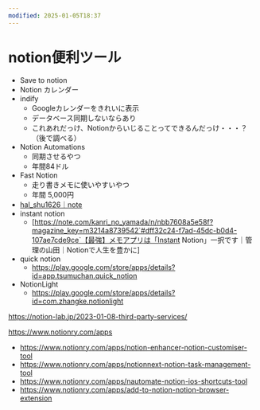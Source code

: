 ```yaml
---
modified: 2025-01-05T18:37
---
```

# notion便利ツール

- Save to notion
- Notion カレンダー
- indify
    - Googleカレンダーをきれいに表示
    - データベース同期しないならあり
    - これあれだっけ、Notionからいじることってできるんだっけ・・・？（後で調べる）
- Notion Automations
    - 同期させるやつ
    - 年間84ドル
- Fast Notion
    - 走り書きメモに使いやすいやつ
    - 年間 5,000円
- [hal_shu1626｜note](https://note.com/hal_shu1626/)
- instant notion
    - [https://note.com/kanri_no_yamada/n/nbb7608a5e58f?magazine_key=m3214a8739542`#dff32c24-f7ad-45dc-b0d4-107ae7cde9ce`【最強】メモアプリは「Instant Notion」一択です｜管理の山田｜Notionで人生を豊かに]
- quick notion
    - https://play.google.com/store/apps/details?id=app.tsumuchan.quick_notion
- NotionLight
    - https://play.google.com/store/apps/details?id=com.zhangke.notionlight

https://notion-lab.jp/2023-01-08-third-party-services/

https://www.notionry.com/apps

- https://www.notionry.com/apps/notion-enhancer-notion-customiser-tool  
- https://www.notionry.com/apps/notionnext-notion-task-management-tool  
- https://www.notionry.com/apps/nautomate-notion-ios-shortcuts-tool  
- https://www.notionry.com/apps/add-to-notion-notion-browser-extension